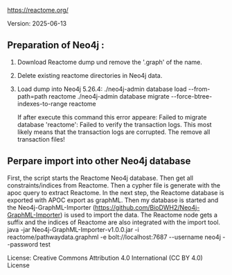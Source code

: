 https://reactome.org/

Version: 2025-06-13

## Preparation of Neo4j :

1. Download Reactome dump und remove the '.graph' of the name.
2. Delete existing reactome directories in Neo4j data.
3. Load dump into Neo4j 5.26.4:
   ./neo4j-admin database load --from-path=path reactome
   ./neo4j-admin database migrate --force-btree-indexes-to-range reactome

   If after execute this command this error appeare: Failed to migrate database 'reactome': Failed to verify the transaction logs. This most likely means that the transaction logs are corrupted.
   The remove all transaction files!


## Perpare import into other Neo4j database

First, the script starts the Reactome Neo4j database.
Then get all constraints/indices from Reactome.
Then a cypher file is generate with the apoc query to extract Reactome.
In the next step, the Reactome database is exported with APOC export as graphML.
Then my database is started and the Neo4j-GraphML-Importer (https://github.com/BioDWH2/Neo4j-GraphML-Importer) is used to import the data.
The Reactome node gets a suffix and the indices of Reactome are also integrated with the import tool.
java -jar Neo4j-GraphML-Importer-v1.0.0.jar -i reactome/pathwaydata.graphml  -e bolt://localhost:7687 --username neo4j --password test

License: Creative Commons Attribution 4.0 International (CC BY 4.0) License 